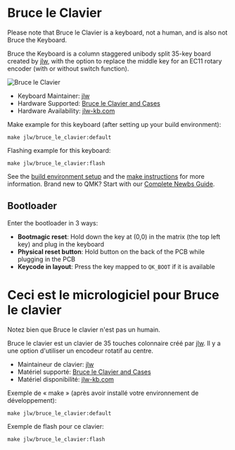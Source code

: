 # Bruce le Clavier

Please note that Bruce le Clavier is a keyboard, not a human, and is also not Bruce the Keyboard.

Bruce the Keyboard is a column staggered unibody split 35-key board created by [jlw](github.com/josh-l-wang), with the option to replace the middle key for an EC11 rotary encoder (with or without switch function).

![Bruce le Clavier](https://i.imgur.com/qL9WHW4.jpg)

* Keyboard Maintainer: [jlw](https://github.com/josh-l-wang)
* Hardware Supported: [Bruce le Clavier and Cases](https://github.com/josh-l-wang/Bruce-the-Keyboard-the-Resources)
* Hardware Availability: [jlw-kb.com](https://jlw-kb.com)

Make example for this keyboard (after setting up your build environment):

    make jlw/bruce_le_clavier:default

Flashing example for this keyboard:

    make jlw/bruce_le_clavier:flash

See the [build environment setup](https://docs.qmk.fm/#/getting_started_build_tools) and the [make instructions](https://docs.qmk.fm/#/getting_started_make_guide) for more information. Brand new to QMK? Start with our [Complete Newbs Guide](https://docs.qmk.fm/#/newbs).

## Bootloader

Enter the bootloader in 3 ways:

* **Bootmagic reset**: Hold down the key at (0,0) in the matrix (the top left key) and plug in the keyboard
* **Physical reset button**: Hold button on the back of the PCB while plugging in the PCB
* **Keycode in layout**: Press the key mapped to `QK_BOOT` if it is available




# Ceci est le micrologiciel pour Bruce le clavier

Notez bien que Bruce le clavier n'est pas un humain.

Bruce le clavier est un clavier de 35 touches colonnaire créé par [jlw](github.com/josh-l-wang). Il y a une option d'utiliser un encodeur rotatif au centre.

* Maintaineur de clavier: [jlw](https://github.com/josh-l-wang)
* Matériel supporté: [Bruce le Clavier and Cases](https://github.com/josh-l-wang/Bruce-the-Keyboard-the-Resources)
* Matériel disponibilité: [jlw-kb.com](https://jlw-kb.com)

Exemple de « make » (après avoir installé votre environnement de développement):

    make jlw/bruce_le_clavier:default
    
Exemple de flash pour ce clavier:

    make jlw/bruce_le_clavier:flash
    